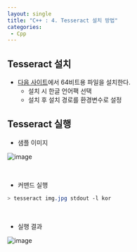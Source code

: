 ```yaml
---
layout: single
title: "C++ : 4. Tesseract 설치 방법"
categories:
 - Cpp
---
```


## Tesseract 설치

- [다음 사이트](https://github.com/UB-Mannheim/tesseract/wiki)에서 64비트용 파일을 설치한다.
    - 설치 시 한글 언어팩 선택
    - 설치 후 설치 경로를 환경변수로 설정


## Tesseract 실행

- 샘플 이미지

![image](https://user-images.githubusercontent.com/38006679/139006895-2c90f9c8-7593-45e9-bdea-4bfa131783eb.png)

<br/>

- 커맨드 실행

```css
> tesseract img.jpg stdout -l kor
```

<br/>

- 실행 결과

![image](https://user-images.githubusercontent.com/38006679/139006948-257c5469-614d-4fa7-8918-e395ee5ed3ba.png)
